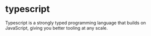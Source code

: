 # typescript
Typescript is a strongly typed programming language that builds on JavaScript, giving you better tooling at any scale.